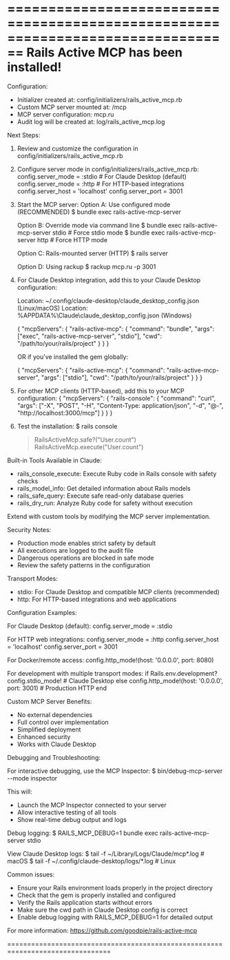 ================================================================================
Rails Active MCP has been installed!
================================================================================

Configuration:
- Initializer created at: config/initializers/rails_active_mcp.rb
- Custom MCP server mounted at: /mcp
- MCP server configuration: mcp.ru
- Audit log will be created at: log/rails_active_mcp.log

Next Steps:

1. Review and customize the configuration in config/initializers/rails_active_mcp.rb

2. Configure server mode in config/initializers/rails_active_mcp.rb:
   config.server_mode = :stdio    # For Claude Desktop (default)
   config.server_mode = :http     # For HTTP-based integrations
   config.server_host = 'localhost'
   config.server_port = 3001

3. Start the MCP server:
   Option A: Use configured mode (RECOMMENDED)
   $ bundle exec rails-active-mcp-server

   Option B: Override mode via command line
   $ bundle exec rails-active-mcp-server stdio  # Force stdio mode
   $ bundle exec rails-active-mcp-server http   # Force HTTP mode

   Option C: Rails-mounted server (HTTP)
   $ rails server

   Option D: Using rackup
   $ rackup mcp.ru -p 3001

4. For Claude Desktop integration, add this to your Claude Desktop configuration:

   Location: ~/.config/claude-desktop/claude_desktop_config.json (Linux/macOS)
   Location: %APPDATA%\Claude\claude_desktop_config.json (Windows)

   {
     "mcpServers": {
       "rails-active-mcp": {
         "command": "bundle",
         "args": ["exec", "rails-active-mcp-server", "stdio"],
         "cwd": "/path/to/your/rails/project"
       }
     }
   }

   OR if you've installed the gem globally:

   {
     "mcpServers": {
       "rails-active-mcp": {
         "command": "rails-active-mcp-server",
         "args": ["stdio"],
         "cwd": "/path/to/your/rails/project"
       }
     }
   }

5. For other MCP clients (HTTP-based), add this to your MCP configuration:
   {
     "mcpServers": {
       "rails-console": {
         "command": "curl",
         "args": ["-X", "POST", "-H", "Content-Type: application/json", "-d", "@-", "http://localhost:3000/mcp"]
       }
     }
   }

6. Test the installation:
   $ rails console
   > RailsActiveMcp.safe?("User.count")
   > RailsActiveMcp.execute("User.count")

Built-in Tools Available in Claude:
- rails_console_execute: Execute Ruby code in Rails console with safety checks
- rails_model_info: Get detailed information about Rails models
- rails_safe_query: Execute safe read-only database queries
- rails_dry_run: Analyze Ruby code for safety without execution

Extend with custom tools by modifying the MCP server implementation.

Security Notes:
- Production mode enables strict safety by default
- All executions are logged to the audit file
- Dangerous operations are blocked in safe mode
- Review the safety patterns in the configuration

Transport Modes:
- stdio: For Claude Desktop and compatible MCP clients (recommended)
- http: For HTTP-based integrations and web applications

Configuration Examples:

For Claude Desktop (default):
  config.server_mode = :stdio

For HTTP web integrations:
  config.server_mode = :http
  config.server_host = 'localhost'
  config.server_port = 3001

For Docker/remote access:
  config.http_mode!(host: '0.0.0.0', port: 8080)

For development with multiple transport modes:
  if Rails.env.development?
    config.stdio_mode!  # Claude Desktop
  else
    config.http_mode!(host: '0.0.0.0', port: 3001)  # Production HTTP
  end

Custom MCP Server Benefits:
- No external dependencies
- Full control over implementation
- Simplified deployment
- Enhanced security
- Works with Claude Desktop

Debugging and Troubleshooting:

For interactive debugging, use the MCP Inspector:
$ bin/debug-mcp-server --mode inspector

This will:
- Launch the MCP Inspector connected to your server
- Allow interactive testing of all tools
- Show real-time debug output and logs

Debug logging:
$ RAILS_MCP_DEBUG=1 bundle exec rails-active-mcp-server stdio

View Claude Desktop logs:
$ tail -f ~/Library/Logs/Claude/mcp*.log  # macOS
$ tail -f ~/.config/claude-desktop/logs/*.log  # Linux

Common issues:
- Ensure your Rails environment loads properly in the project directory
- Check that the gem is properly installed and configured  
- Verify the Rails application starts without errors
- Make sure the cwd path in Claude Desktop config is correct
- Enable debug logging with RAILS_MCP_DEBUG=1 for detailed output

For more information: https://github.com/goodpie/rails-active-mcp

================================================================================